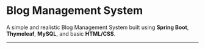 
# Blog Management System

A simple and realistic Blog Management System built using **Spring Boot**, **Thymeleaf**, **MySQL**, and basic **HTML/CSS**.

---
